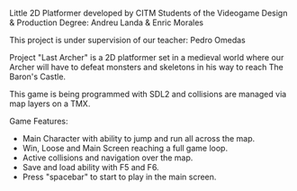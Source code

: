 Little 2D Platformer developed by CITM Students of the Videogame Design & Production Degree: Andreu Landa & Enric Morales

This project is under supervision of our teacher: Pedro Omedas

Project "Last Archer" is a 2D platformer set in a medieval world where our Archer will have to defeat monsters and skeletons in his way to reach The Baron's Castle.

This game is being programmed with SDL2 and collisions are managed via map layers on a TMX.

Game Features:

- Main Character with ability to jump and run all across the map.
- Win, Loose and Main Screen reaching a full game loop.
- Active collisions and navigation over the map.
- Save and load ability with F5 and F6.
- Press "spacebar" to start to play in the main screen.




